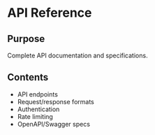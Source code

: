 # API Reference

## Purpose
Complete API documentation and specifications.

## Contents
- API endpoints
- Request/response formats
- Authentication
- Rate limiting
- OpenAPI/Swagger specs
